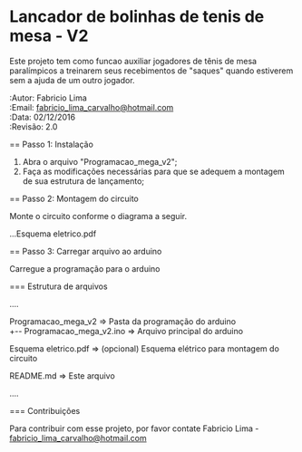 # Lancador de bolinhas de tenis de mesa - V2
Este projeto tem como funcao auxiliar jogadores de tênis de mesa paralímpicos a treinarem seus recebimentos de "saques" quando estiverem sem a ajuda de um outro jogador.

:Autor: Fabricio Lima </br>
:Email: fabricio_lima_carvalho@hotmail.com </br>
:Data: 02/12/2016 </br>
:Revisão: 2.0 </br>

== Passo 1: Instalação

1. Abra o arquivo "Programacao_mega_v2";
2. Faça as modificações necessárias para que se adequem a montagem de sua estrutura de lançamento;

== Passo 2: Montagem do circuito

Monte o circuito conforme o diagrama a seguir.

...Esquema eletrico.pdf

== Passo 3: Carregar arquivo ao arduino

Carregue a programação para o arduino

=== Estrutura de arquivos

....

 Programacao_mega_v2          => Pasta da programação do arduino </br>
 +-- Programacao_mega_v2.ino  => Arquivo principal do arduino 
 
 Esquema eletrico.pdf         => (opcional) Esquema elétrico para montagem do circuito
 
 README.md                    => Este arquivo
 
....

=== Contribuições

Para contribuir com esse projeto, por favor contate Fabricio Lima - fabricio_lima_carvalho@hotmail.com
